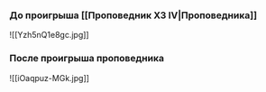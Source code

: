 
### До проигрыша [[Проповедник ХЗ lV|Проповедника]]

![[Yzh5nQ1e8gc.jpg]]

### После проигрыша проповедника

![[iOaqpuz-MGk.jpg]]
